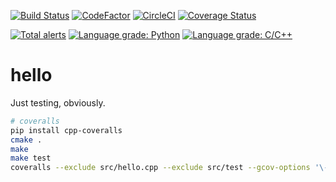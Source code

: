 [![Build Status](https://travis-ci.org/hawc-test/hello.svg?branch=master)](https://travis-ci.org/hawc-test/hello) [![CodeFactor](https://www.codefactor.io/repository/github/hawc-test/hello/badge)](https://www.codefactor.io/repository/github/hawc-test/hello) [![CircleCI](https://circleci.com/gh/hawc-test/hello.svg?style=svg)](https://circleci.com/gh/hawc-test/hello) [![Coverage Status](https://coveralls.io/repos/github/hawc-test/hello/badge.svg?branch=master)](https://coveralls.io/github/hawc-test/hello?branch=master)

[![Total alerts](https://img.shields.io/lgtm/alerts/g/hawc-test/hello.svg?logo=lgtm&logoWidth=18)](https://lgtm.com/projects/g/hawc-test/hello/alerts/) [![Language grade: Python](https://img.shields.io/lgtm/grade/python/g/hawc-test/hello.svg?logo=lgtm&logoWidth=18)](https://lgtm.com/projects/g/hawc-test/hello/context:python) [![Language grade: C/C++](https://img.shields.io/lgtm/grade/cpp/g/hawc-test/hello.svg?logo=lgtm&logoWidth=18)](https://lgtm.com/projects/g/hawc-test/hello/context:cpp)

# hello
Just testing, obviously. 

```bash
# coveralls
pip install cpp-coveralls
cmake .
make
make test
coveralls --exclude src/hello.cpp --exclude src/test --gcov-options '\-lp'
```

